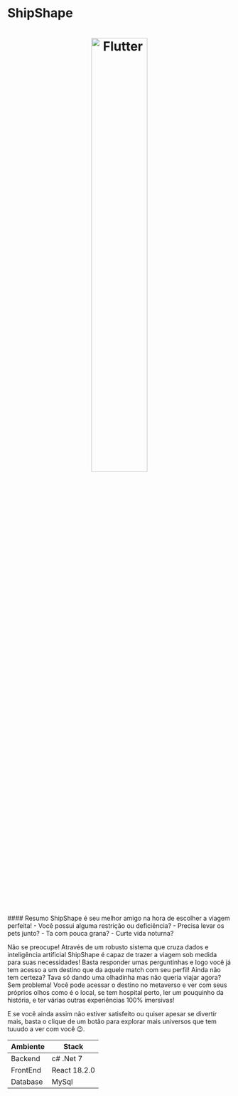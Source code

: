 # ShipShape
<a>
  <h1 align="center">
    <picture href="https://shipshape.netlify.app">
      <source media="(prefers-color-scheme: dark)" srcset="https://shipshape.netlify.app/assets/ShipShape_Logo.83e27d70.png">
      <img alt="Flutter" width="50%" height="50%" src="https://shipshape.netlify.app/assets/ShipShape_Logo.83e27d70.png">
    </picture>
  </h1>
</a>
#### Resumo
ShipShape é seu melhor amigo na hora de escolher a viagem perfeita!
- Você possui alguma restrição ou deficiência? 
- Precisa levar os pets junto? 
- Ta com pouca grana?
- Curte vida noturna?

Não se preocupe!
Através de um robusto sistema que cruza dados e inteligência artificial ShipShape é capaz de trazer a viagem sob medida para suas necessidades!
Basta responder umas perguntinhas e logo você já tem acesso a um destino que da aquele match com seu perfil!
Ainda não tem certeza? Tava só dando uma olhadinha mas não queria viajar agora?
Sem problema!
Você pode acessar o destino no metaverso e ver com seus próprios olhos como é o local, se tem hospital perto, ler um pouquinho da história, e ter várias outras experiências 100% imersivas!

E se você ainda assim não estiver satisfeito ou quiser apesar se divertir mais, basta o clique de um botão para explorar mais universos que tem tuuudo a ver com você 😉.
</br>

| Ambiente | Stack |
| ------ | ------ |
| Backend | c# .Net 7 |
| FrontEnd | React 18.2.0 |
| Database | MySql |


